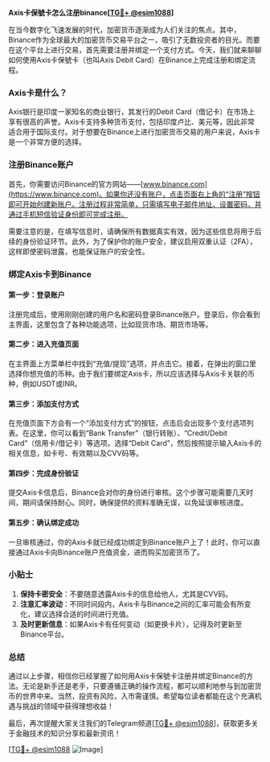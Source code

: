 **Axis卡保號卡怎么注册binance[[TG💪+ @esim1088](https://t.me/s/esim1088)]**

在当今数字化飞速发展的时代，加密货币逐渐成为人们关注的焦点。其中，Binance作为全球最大的加密货币交易平台之一，吸引了无数投资者的目光。而要在这个平台上进行交易，首先需要注册并绑定一个支付方式。今天，我们就来聊聊如何使用Axis卡保號卡（也叫Axis Debit Card）在Binance上完成注册和绑定流程。

### Axis卡是什么？

Axis银行是印度一家知名的商业银行，其发行的Debit Card（借记卡）在市场上享有很高的声誉。Axis卡支持多种货币支付，包括印度卢比、美元等，因此非常适合用于国际支付。对于想要在Binance上进行加密货币交易的用户来说，Axis卡是一个非常方便的选择。

### 注册Binance账户

首先，你需要访问Binance的官方网站——[www.binance.com](https://www.binance.com)。如果你还没有账户，点击页面右上角的“注册”按钮即可开始创建新账户。注册过程非常简单，只需填写电子邮件地址、设置密码，并通过手机短信验证身份即可完成注册。

需要注意的是，在填写信息时，请确保所有数据真实有效，因为这些信息将用于后续的身份验证环节。此外，为了保护你的账户安全，建议启用双重认证（2FA），这样即使密码泄露，也能保证账户的安全性。

### 绑定Axis卡到Binance

#### 第一步：登录账户

注册完成后，使用刚刚创建的用户名和密码登录Binance账户。登录后，你会看到主界面，这里包含了各种功能选项，比如现货市场、期货市场等。

#### 第二步：进入充值页面

在主界面上方菜单栏中找到“充值/提现”选项，并点击它。接着，在弹出的窗口里选择你想充值的币种。由于我们要绑定Axis卡，所以应该选择与Axis卡关联的币种，例如USDT或INR。

#### 第三步：添加支付方式

在充值页面下方会有一个“添加支付方式”的按钮，点击后会出现多个支付选项列表。在这里，你可以看到“Bank Transfer”（银行转账）、“Credit/Debit Card”（信用卡/借记卡）等选项。选择“Debit Card”，然后按照提示输入Axis卡的相关信息，如卡号、有效期以及CVV码等。

#### 第四步：完成身份验证

提交Axis卡信息后，Binance会对你的身份进行审核。这个步骤可能需要几天时间，期间请保持耐心。同时，确保提供的资料准确无误，以免延误审核进度。

#### 第五步：确认绑定成功

一旦审核通过，你的Axis卡就已经成功绑定到Binance账户上了！此时，你可以直接通过Axis卡向Binance账户充值资金，进而购买加密货币了。

### 小贴士

1. **保持卡密安全**：不要随意透露Axis卡的信息给他人，尤其是CVV码。
2. **注意汇率波动**：不同时间段内，Axis卡与Binance之间的汇率可能会有所变化，建议选择合适的时间进行充值。
3. **及时更新信息**：如果Axis卡有任何变动（如更换卡片），记得及时更新至Binance平台。

### 总结

通过以上步骤，相信你已经掌握了如何用Axis卡保號卡注册并绑定Binance的方法。无论是新手还是老手，只要遵循正确的操作流程，都可以顺利地参与到加密货币的世界中来。当然，投资有风险，入市需谨慎。希望每位读者都能在这个充满机遇与挑战的领域中获得理想收益！

最后，再次提醒大家关注我们的Telegram频道[[TG💪+ @esim1088](https://t.me/s/esim1088)]，获取更多关于金融技术的知识分享和最新资讯！

[[TG💪+ @esim1088](https://t.me/s/esim1088) ![Image](https://i.postimg.cc/4NQfJmqS/Snipaste-2025-05-13-00-14-12.png)]